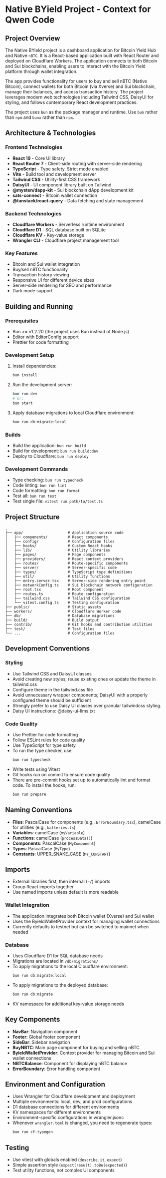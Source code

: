 # Native BYield Project - Context for Qwen Code

## Project Overview

The Native BYield project is a dashboard application for Bitcoin Yield Hub and Native `nBTC`. It is a React-based application built with React Router and deployed on Cloudflare Workers. The application connects to both Bitcoin and Sui blockchains, enabling users to interact with the Bitcoin Yield platform through wallet integration.

The app provides functionality for users to buy and sell nBTC (Native Bitcoin), connect wallets for both Bitcoin (via Xverse) and Sui blockchain, manage their balances, and access transaction history. The project leverages modern web technologies including Tailwind CSS, DaisyUI for styling, and follows contemporary React development practices.

The project uses `bun` as the package manager and runtime.
Use `bun` rather than `npm` and `bunx` rather than `npx`.


## Architecture & Technologies

### Frontend Technologies
- **React 19** - Core UI library
- **React Router 7** - Client-side routing with server-side rendering
- **TypeScript** - Type safety. Strict mode enabled
- **Vite** - Build tool and development server
- **Tailwind CSS** - Utility-first CSS framework
- **DaisyUI** - UI component library built on Tailwind
- **@mysten/dapp-kit** - Sui blockchain dApp development kit
- **sats-connect** - Bitcoin wallet connection
- **@tanstack/react-query** - Data fetching and state management

### Backend Technologies
- **Cloudflare Workers** - Serverless runtime environment
- **Cloudflare D1** - SQL database built on SQLite
- **Cloudflare KV** - Key-value storage
- **Wrangler CLI** - Cloudflare project management tool

### Key Features
- Bitcoin and Sui wallet integration
- Buy/sell nBTC functionality
- Transaction history viewing
- Responsive UI for different device sizes
- Server-side rendering for SEO and performance
- Dark mode support

## Building and Running

### Prerequisites
- Bun >= v1.2.20 (the project uses Bun instead of Node.js)
- Editor with EditorConfig support
- Prettier for code formatting

### Development Setup
1. Install dependencies:
   ```sh
   bun install
   ```

2. Run the development server:
   ```sh
   bun run dev
   # or:
   bun start
   ```

3. Apply database migrations to local Cloudflare environment:
   ```sh
   bun run db:migrate:local
   ```

### Builds
- Build the application: `bun run build`
- Build for development: `bun run build:dev`
- Deploy to Cloudflare: `bun run deploy`

### Development Commands
- Type checking: `bun run typecheck`
- Code linting: `bun run lint`
- Code formatting: `bun run format`
- Test all: `bun run test`
- Test single file: `vitest run path/to/test.ts`


## Project Structure
```
.
├── app/                    # Application source code
│   ├── components/         # React components
│   ├── config/             # Configuration files
│   ├── hooks/              # Custom React hooks
│   ├── lib/                # Utility libraries
│   ├── pages/              # Page components
│   ├── providers/          # React context providers
│   ├── routes/             # Route-specific components
│   ├── server/             # Server-specific code
│   ├── types/              # TypeScript type definitions
│   ├── util/               # Utility functions
│   ├── entry.server.tsx    # Server-side rendering entry point
│   ├── networkConfig.ts    # Sui blockchain network configuration
│   ├── root.tsx            # Root component
│   ├── routes.ts           # Route configuration
│   ├── tailwind.css        # Tailwind CSS configuration
│   └── vitest.config.ts    # Testing configuration
├── public/                 # Static assets
├── workers/                # Cloudflare Worker code
├── db/                     # Database migrations
├── build/                  # Build output
├── contrib/                # Git hooks and contribution utilities
├── test/                   # Test files
└── ...                     # Configuration files
```

## Development Conventions

### Styling
- Use Tailwind CSS and DaisyUI classes
- Avoid creating new styles; reuse existing ones or update the theme in tailwind.css
- Configure theme in the tailwind.css file
- Avoid unnecessary wrapper components; DaisyUI with a properly configured theme should be sufficient
- Strongly prefer to use Daisy UI classes over granular tailwindcss styling.
- Daisy UI instructions: @daisy-ui-llms.txt


### Code Quality
- Use Prettier for code formatting
- Follow ESLint rules for code quality
- Use TypeScript for type safety
- To run the type checker, use:
  ```sh
  bun run typecheck
  ```
- Write tests using Vitest
- Git hooks run on commit to ensure code quality
- There are pre-commit hooks set up to automatically lint and format code. To install the hooks, run:
  ```sh
  bun run prepare
  ```

## Naming Conventions
- **Files**: PascalCase for components (e.g., `ErrorBoundary.tsx`), camelCase for utilities (e.g., `batteries.ts`)
- **Variables**: camelCase (`myVariable`)
- **Functions**: camelCase (`processData()`)
- **Components**: PascalCase (`MyComponent`)
- **Types**: PascalCase (`MyType`)
- **Constants**: UPPER_SNAKE_CASE (`MY_CONSTANT`)

## Imports
- External libraries first, then internal (`~/`) imports
- Group React imports together
- Use named imports unless default is more readable

### Wallet Integration
- The application integrates both Bitcoin wallet (Xverse) and Sui wallet
- Uses the ByieldWalletProvider context for managing wallet connections
- Currently defaults to testnet but can be switched to mainnet when needed

### Database
- Uses Cloudflare D1 for SQL database needs
- Migrations are located in `/db/migrations/`
- To apply migrations to the local Cloudflare environment:
  ```sh
  bun run db:migrate:local
  ```
- To apply migrations to the deployed database:
  ```sh
  bun run db:migrate
  ```
- KV namespace for additional key-value storage needs

## Key Components
- **NavBar**: Navigation component
- **Footer**: Global footer component
- **SideBar**: Sidebar navigation
- **BuyNBTC**: Main page component for buying and selling nBTC
- **ByieldWalletProvider**: Context provider for managing Bitcoin and Sui wallet connections
- **NBTCBalance**: Component for displaying nBTC balance
- **ErrorBoundary**: Error handling component

## Environment and Configuration
- Uses Wrangler for Cloudflare development and deployment
- Multiple environments: local, dev, and prod configurations
- D1 database connections for different environments
- KV namespaces for different environments
- Environment-specific configurations in wrangler.jsonc
- Whenever `wrangler.toml` is changed, you need to regenerate types:
  ```sh
  bun run cf-typegen
  ```

## Testing
- Use vitest with globals enabled (`describe`, `it`, `expect`)
- Simple assertion style (`expect(result).toBe(expected)`)
- Test utility functions, not complex UI components

